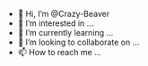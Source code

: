 - 👋 Hi, I’m @Crazy-Beaver
- 👀 I’m interested in ...
- 🌱 I’m currently learning ...
- 💞️ I’m looking to collaborate on ...
- 📫 How to reach me ...

<!---
Crazy-Beaver/Crazy-Beaver is a ✨ special ✨ repository because its `README.md` (this file) appears on your GitHub profile.
You can click the Preview link to take a look at your changes.
--->
